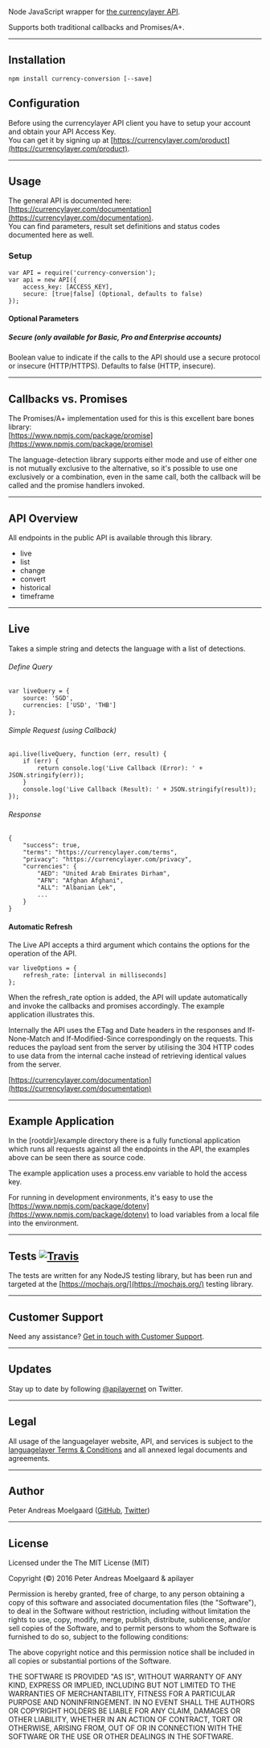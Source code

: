 
Node JavaScript wrapper for [the currencylayer API](https://currencylayer.com/).

Supports both traditional callbacks and Promises/A+.

---

## Installation
	npm install currency-conversion [--save]


## Configuration

Before using the currencylayer API client you have to setup your account and obtain your API Access Key.  
You can get it by signing up at [https://currencylayer.com/product](https://currencylayer.com/product).

---

## Usage

The general API is documented here: [https://currencylayer.com/documentation](https://currencylayer.com/documentation).  
You can find parameters, result set definitions and status codes documented here as well.


### Setup

	var API = require('currency-conversion');
	var api = new API({
    	access_key: [ACCESS_KEY],
    	secure: [true|false] (Optional, defaults to false)
	});

#### Optional Parameters

##### Secure (only available for Basic, Pro and Enterprise accounts)
Boolean value to indicate if the calls to the API should use a secure protocol or insecure (HTTP/HTTPS). Defaults to false (HTTP, insecure).

---

## Callbacks vs. Promises

The Promises/A+ implementation used for this is this excellent bare bones library:  
[https://www.npmjs.com/package/promise](https://www.npmjs.com/package/promise)

The language-detection library supports either mode and use of either one is not mutually exclusive to the alternative, so it's possible to use one exclusively or a combination, even in the same call, both the callback will be called and the promise handlers invoked.

---

## API Overview
All endpoints in the public API is available through this library.

- live
- list
- change
- convert
- historical
- timeframe

---

## Live
Takes a simple string and detects the language with a list of detections.

###### Define Query

	var liveQuery = {
    	source: 'SGD',
	    currencies: ['USD', 'THB']
	};

###### Simple Request (using Callback)

	api.live(liveQuery, function (err, result) {
    	if (err) {
        	return console.log('Live Callback (Error): ' + JSON.stringify(err));
    	}
	    console.log('Live Callback (Result): ' + JSON.stringify(result));
	});
    
###### Response
	{
  		"success": true,
		"terms": "https://currencylayer.com/terms",
		"privacy": "https://currencylayer.com/privacy",
		"currencies": {
 			"AED": "United Arab Emirates Dirham",
 			"AFN": "Afghan Afghani",
			"ALL": "Albanian Lek",
    		...
  		}
	}
	
#### Automatic Refresh

The Live API accepts a third argument which contains the options for the operation of the API.  

```
var liveOptions = {
    refresh_rate: [interval in milliseconds]
};
```

When the refresh_rate option is added, the API will update automatically and invoke the callbacks and promises accordingly. The example application illustrates this.

Internally the API uses the ETag and Date headers in the responses and If-None-Match and If-Modified-Since correspondingly on the requests. This reduces the payload sent from the server by utilising the 304 HTTP codes to use data from the internal cache instead of retrieving identical values from the server.
 
[https://currencylayer.com/documentation](https://currencylayer.com/documentation)

---

## Example Application

In the [rootdir]/example directory there is a fully functional application which runs all requests against all the endpoints in the API, the examples above can be seen there as source code.

The example application uses a process.env variable to hold the access key.

For running in development environments, it's easy to use the [https://www.npmjs.com/package/dotenv](https://www.npmjs.com/package/dotenv) to load variables from a local file into the environment.

---

## Tests [![Travis](https://travis-ci.org/apilayer/currency-conversion.svg)](Travis)

The tests are written for any NodeJS testing library, but has been run and targeted at the [https://mochajs.org/](https://mochajs.org/) testing library.

---

## Customer Support

Need any assistance? [Get in touch with Customer Support](mailto:support@apilayer.net?subject=%5Blanguagelayer%5D).

---

## Updates
Stay up to date by following [@apilayernet](https://twitter.com/apilayernet) on Twitter.

---

## Legal

All usage of the languagelayer website, API, and services is subject to the [languagelayer Terms & Conditions](https://languagelayer.com/terms) and all annexed legal documents and agreements.

---

## Author
Peter Andreas Moelgaard ([GitHub](https://github.com/pmoelgaard), [Twitter](https://twitter.com/petermoelgaard))

---

## License
Licensed under the The MIT License (MIT)

Copyright (&copy;) 2016 Peter Andreas Moelgaard & apilayer

Permission is hereby granted, free of charge, to any person obtaining a copy of this software and associated documentation files (the "Software"), to deal in the Software without restriction, including without limitation the rights to use, copy, modify, merge, publish, distribute, sublicense, and/or sell copies of the Software, and to permit persons to whom the Software is furnished to do so, subject to the following conditions:

The above copyright notice and this permission notice shall be included in all copies or substantial portions of the Software.

THE SOFTWARE IS PROVIDED "AS IS", WITHOUT WARRANTY OF ANY KIND, EXPRESS OR IMPLIED, INCLUDING BUT NOT LIMITED TO THE WARRANTIES OF MERCHANTABILITY, FITNESS FOR A PARTICULAR PURPOSE AND NONINFRINGEMENT. IN NO EVENT SHALL THE AUTHORS OR COPYRIGHT HOLDERS BE LIABLE FOR ANY CLAIM, DAMAGES OR OTHER LIABILITY, WHETHER IN AN ACTION OF CONTRACT, TORT OR OTHERWISE, ARISING FROM, OUT OF OR IN CONNECTION WITH THE SOFTWARE OR THE USE OR OTHER DEALINGS IN THE SOFTWARE.